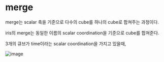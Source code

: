 # merge

merge는 scalar 축을 기준으로 다수의 cube를 하나의 cube로 합쳐주는 과정이다.

iris의 merge는 동일한 이름의 scalar coordination을 기준으로 cube를 합쳐준다.

3개의 큐브가 time이라는 scalar coordination을 가지고 있을때, 

![image](https://user-images.githubusercontent.com/73323188/120128120-40528000-c1fc-11eb-8c74-a7adafe96c6f.png)
